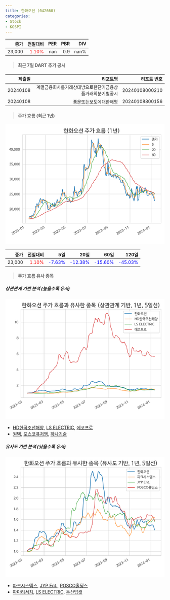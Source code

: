 ```yaml
---
title: 한화오션 (042660)
categories:
- Stock
- KOSPI
---
```


|종가|전일대비|PER|PBR|DIV|
|---:|-------:|--:|--:|--:|
|23,000|<span style="color: red">1.10%</span>|nan|0.9|nan%|

<!-- more -->

> #### 최근 7일 DART 추가 공시

|제출일|리포트명|리포트 번호|
|-----:|-------:|----------:|
|20240108|계열금융회사를거래상대방으로한단기금융상품거래의분기별공시|20240108000210|
|20240108|풍문또는보도에대한해명|20240108800156|

> #### 주가 흐름 (최근 1년)

![042660](/assets/images/stock/042660.png)

|종가|전일대비|5일|20일|60일|120일|
|---:|-------:|--:|---:|---:|----:|
|23,000|<span style="color: red">1.10%</span>|<span style="color: blue">-7.63%</span>|<span style="color: blue">-12.38%</span>|<span style="color: blue">-15.60%</span>|<span style="color: blue">-45.03%</span>|

> #### 주가 흐름 유사 종목

##### 상관관계 기반 분석 (높을수록 유사)
![042660](/assets/images/stock/042660_corr.png)
- [HD한국조선해양](/009540/), [LS ELECTRIC](/010120/), [에코프로](/086520/)
- [원텍](/336570/), [포스코퓨처엠](/003670/), [하나기술](/299030/)

##### 유사도 기반 분석 (낮을수록 유사)	
![042660](/assets/images/stock/042660_sim.png)
- [파크시스템스](/140860/), [JYP Ent.](/035900/), [POSCO홀딩스](/005490/)
- [파마리서치](/214450/), [LS ELECTRIC](/010120/), [두산밥캣](/241560/)